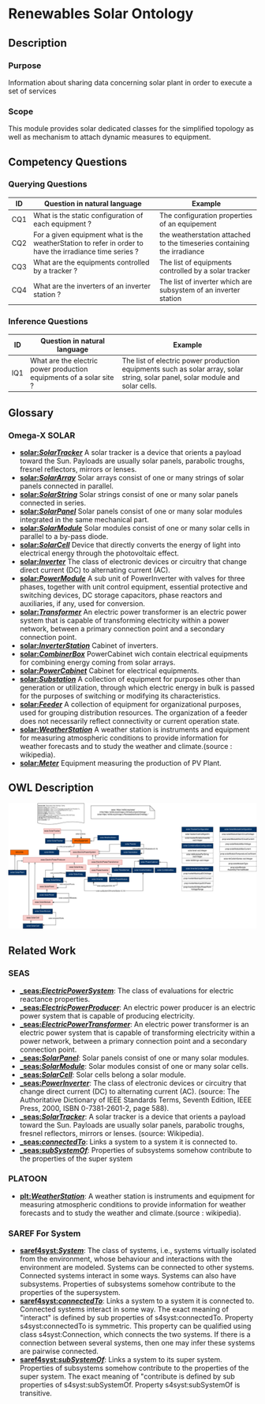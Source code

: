 # Renewables Solar Ontology
## Description
### Purpose
Information about sharing data concerning solar plant in order to execute a set of services
### Scope
This module provides solar dedicated classes for the simplified topology as well as mechanism to attach dynamic measures to equipment.
## Competency Questions

### Querying Questions
| ID | Question in natural language | Example
|---|---|---|
|CQ1| What is the static configuration of each equipment ?| The configuration properties of an equipement |
|CQ2|For a given equipment what is the weatherStation to refer in order to have the irradiance time series ? | the weatherstation attached to the timeseries containing the irradiance  |
|CQ3|What are the equipments controlled by a tracker ? | The list of equipments controlled by a solar tracker |
|CQ4|What are the inverters of an inverter station ? | The list of inverter which are subsystem of an inverter station |

### Inference Questions
| ID | Question in natural language | Example
|---|---|---
|IQ1|What are the electric power production equipments of a solar site ? |The list of electric power production equipments such as solar array, solar string, solar panel, solar module and solar cells.
## Glossary
### Omega-X SOLAR
* [**solar:_SolarTracker_**](https://w3id.org/omega-x/EventTimeSeriesOntology/SolarTracker/)
A solar tracker is a device that orients a payload toward the Sun. Payloads are usually solar panels, parabolic troughs, fresnel reflectors, mirrors or lenses.
* [**solar:_SolarArray_**](https://w3id.org/omega-x/EventTimeSeriesOntology/SolarArray/)
Solar arrays consist of one or many strings of solar panels connected in parallel.
* [**solar:_SolarString_**](https://w3id.org/omega-x/EventTimeSeriesOntology/SolarString/)
Solar strings consist of one or many solar panels connected in series.
* [**solar:_SolarPanel_**](https://w3id.org/omega-x/EventTimeSeriesOntology/SolarPanel/)
Solar panels consist of one or many solar modules integrated in the same mechanical part.
* [**solar:_SolarModule_**](https://w3id.org/omega-x/EventTimeSeriesOntology/SolarModule/)
Solar modules consist of one or many solar cells in parallel to a by-pass diode.
* [**solar:_SolarCell_**](https://w3id.org/omega-x/EventTimeSeriesOntology/SolarCell/)
Device that directly converts the energy of light into electrical energy through the photovoltaic effect.
* [**solar:_Inverter_**](https://w3id.org/omega-x/EventTimeSeriesOntology/Inverter/)
The class of electronic devices or circuitry that change direct current (DC) to alternating current (AC).
* [**solar:_PowerModule_**](https://w3id.org/omega-x/EventTimeSeriesOntology/PowerModule/)
A sub unit of PowerInverter with valves for three phases, together with unit control equipment, essential protective and switching devices, DC storage capacitors, phase reactors and auxiliaries, if any, used for conversion.
* [**solar:_Transformer_**](https://w3id.org/omega-x/EventTimeSeriesOntology/Transformer/)
An electric power transformer is an electric power system that is capable of transforming electricity within a power network, between a primary connection point and a secondary connection point.
* [**solar:_InverterStation_**](https://w3id.org/omega-x/EventTimeSeriesOntology/InverterStation/)
Cabinet of inverters.
* [**solar:_CombinerBox_**](https://w3id.org/omega-x/EventTimeSeriesOntology/CombinerBox/)
PowerCabinet wich contain electrical equipments for combining energy coming from solar arrays.
* [**solar:_PowerCabinet_**](https://w3id.org/omega-x/EventTimeSeriesOntology/PowerCabinet/)
Cabinet for electrical equipments.
* [**solar:_Substation_**](https://w3id.org/omega-x/EventTimeSeriesOntology/Substation/)
A collection of equipment for purposes other than generation or utilization, through which electric energy in bulk is passed for the purposes of switching or modifying its characteristics. 
* [**solar:_Feeder_**](https://w3id.org/omega-x/EventTimeSeriesOntology/Feeder/)
A collection of equipment for organizational purposes, used for grouping distribution resources. The organization of a feeder does not necessarily reflect connectivity or current operation state.
* [**solar:_WeatherStation_**](https://w3id.org/omega-x/EventTimeSeriesOntology/WeatherStation/)
A weather station is instruments and equipment for measuring atmospheric conditions to provide information for weather forecasts and to study the weather and climate.(source : wikipedia).
* [**solar:_Meter_**](https://w3id.org/omega-x/EventTimeSeriesOntology/Meter/)
Equipment measuring the production of PV Plant.
## OWL Description

![Diagram](./REN-SolarModule.png)

## Related Work
### SEAS
* [**_seas:_ElectricPowerSystem_**]( https://w3id.org/seas/ElectricPowerSystem): 
The class of evaluations for electric reactance properties.
* [**_seas:_ElectricPowerProducer_**]( https://w3id.org/seas/ElectricPowerProducer): An electric power producer is an electric power system that is capable of producing electricity.
* [**_seas:_ElectricPowerTransformer_**]( https://w3id.org/seas/ElectricPowerTransformer): 
An electric power transformer is an electric power system that is capable of transforming electricity within a power network, between a primary connection point and a secondary connection point.
* [**_seas:_SolarPanel_**]( https://w3id.org/seas/SolarPanel): 
Solar panels consist of one or many solar modules.
* [**_seas:_SolarModule_**]( https://w3id.org/seas/SolarModule): 
Solar modules consist of one or many solar cells.
* [**_seas:_SolarCell_**]( https://w3id.org/seas/SolarCell): 
Solar cells belong a solar module.
* [**_seas:_PowerInverter_**]( https://w3id.org/seas/PowerInverter): 
The class of electronic devices or circuitry that change direct current (DC) to alternating current (AC). (source: The Authoritative Dictionary of IEEE Standards Terms, Seventh Edition, IEEE Press, 2000, ISBN 0-7381-2601-2, page 588).
* [**_seas:_SolarTracker_**]( https://w3id.org/seas/SolarTracker): 
A solar tracker is a device that orients a payload toward the Sun. Payloads are usually solar panels, parabolic troughs, fresnel reflectors, mirrors or lenses. (source: Wikipedia).
* [**_seas:_connectedTo_**]( https://w3id.org/seas/connectedTo): 
Links a system to a system it is connected to.
* [**_seas:_subSystemOf_**]( https://w3id.org/seas/subSystemOf): 
Properties of subsystems somehow contribute to the properties of the super system
### PLATOON
* [**plt:_WeatherStation_**]( https://w3id.org/platoon/WeatherStation): 
A weather station is  instruments and equipment for measuring atmospheric conditions to provide information for weather forecasts and to study the weather and climate.(source : wikipedia).
### SAREF For System
* [**saref4syst:_System_**]( https://saref.etsi.org/saref4syst/System): 
The class of systems, i.e., systems virtually isolated from the environment, whose behaviour and interactions with the environment are modeled. Systems can be connected to other systems. Connected systems interact in some ways. Systems can also have subsystems. Properties of subsystems somehow contribute to the properties of the supersystem.
* [**saref4syst:_connectedTo_**]( https://saref.etsi.org/saref4syst/connectedTo): 
Links a system to a system it is connected to. Connected systems interact in some way. The exact meaning of "interact" is defined by sub properties of s4syst:connectedTo. Property s4syst:connectedTo is symmetric. This property can be qualified using class s4syst:Connection, which connects the two systems. If there is a connection between several systems, then one may infer these systems are pairwise connected.
* [**saref4syst:_subSystemOf_**]( https://saref.etsi.org/saref4syst/subSystemOf): 
Links a system to its super system. Properties of subsystems somehow contribute to the properties of the super system. The exact meaning of "contribute is defined by sub properties of s4syst:subSystemOf. Property s4syst:subSystemOf is transitive.

